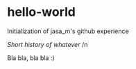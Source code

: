 # hello-world
Initialization of jasa_m's github experience


*Short history of whatever* /n

Bla bla, bla bla :)
